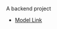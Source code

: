 A backend project
- [Model Link](https://www.youtube.com/redirect?event=video_description&redir_token=QUFFLUhqazVMOGFSREhyTXVwZGE4dldUM08xb0hobC1kZ3xBQ3Jtc0tuLVg3VndKQlJpTVZEaE03bEp0VXQtRFR5R2s0d3Z2aEUyNlc4VkszdFFyazF2U1d2UzE2dDVtR3dkU1o5V1J0OEZVaWRVc1VwNEt3VVBUNklUMTJpdkhCcUJUTlZ1d1VCVzBscHJETklSdHB5YTNiNA&q=https%3A%2F%2Fapp.eraser.io%2Fworkspace%2FYtPqZ1VogxGy1jzIDkzj%3Forigin%3Dshare&v=9B4CvtzXRpc)
